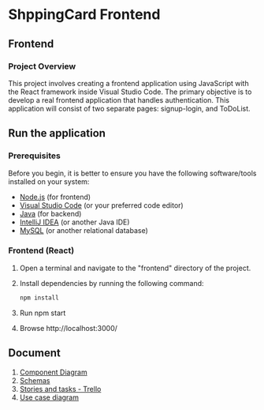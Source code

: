 # ShppingCard Frontend

## Frontend

### Project Overview

This project involves creating a frontend application using JavaScript with the React framework inside Visual Studio Code. The primary objective is to develop a real frontend application that handles authentication. This application will consist of two separate pages: signup-login, and ToDoList.

## Run the application

### Prerequisites

Before you begin, it is better to ensure you have the following software/tools installed on your system:

- [Node.js](https://nodejs.org/) (for frontend)
- [Visual Studio Code](https://code.visualstudio.com/) (or your preferred code editor)
- [Java](https://www.java.com/) (for backend)
- [IntelliJ IDEA](https://www.jetbrains.com/idea/) (or another Java IDE)
- [MySQL](https://www.mysql.com/) (or another relational database)

### Frontend (React)

1. Open a terminal and navigate to the "frontend" directory of the project.

2. Install dependencies by running the following command:

   ```bash
   npm install
   ```

3. Run npm start
4. Browse http://localhost:3000/

## Document

1. [Component Diagram](https://docs.google.com/presentation/d/e/2PACX-1vRPheWoSs9ie5hKZ96TJ_P3QliUwLRHxqV1ARJE-xHzh62gbBr5lhrTXPhqdNIlULeKdajJ6nGHcnhd/pub?start=false&loop=false&delayms=3000) <br />
2. [Schemas](https://docs.google.com/document/d/1tbhqX4lnrDXRPQCxkW818k73xVckoklUkD-C-2gstNw/edit?usp=sharing)<br />
3. [Stories and tasks - Trello](https://trello.com/invite/b/pQphcu94/ATTIad925ba0a7fee3f8c41d29b5de9eb3e61B05781D/eika-shopping-list)<br />
4. [Use case diagram](https://drive.google.com/file/d/1BYIha818SlN-irxqtaLHAFWlbPihVj8Y/view?usp=sharing)<br />
